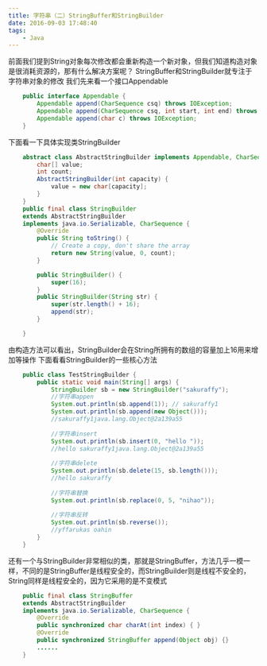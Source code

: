```yaml
---
title: 字符串（二）StringBuffer和StringBuilder
date: 2016-09-03 17:48:40
tags:
	- Java
---
```

前面我们提到String对象每次修改都会重新构造一个新对象，但我们知道构造对象是很消耗资源的，那有什么解决方案呢？
StringBuffer和StringBuilder就专注于字符串对象的修改
我们先来看一个接口Appendable
``` java
	public interface Appendable {
		Appendable append(CharSequence csq) throws IOException;
		Appendable append(CharSequence csq, int start, int end) throws IOException;
		Appendable append(char c) throws IOException;
	}
```
下面看一下具体实现类StringBuilder

<!--more-->

``` java
	abstract class AbstractStringBuilder implements Appendable, CharSequence {                    
		char[] value;
		int count;
		AbstractStringBuilder(int capacity) {
			value = new char[capacity];
		}
	}
	public final class StringBuilder
    extends AbstractStringBuilder
    implements java.io.Serializable, CharSequence {    
		@Override
		public String toString() {
			// Create a copy, don't share the array
			return new String(value, 0, count);
		}

		public StringBuilder() {
			super(16);
		}
		public StringBuilder(String str) {
			super(str.length() + 16);
			append(str);
		}

	}
```
由构造方法可以看出，StringBuilder会在String所拥有的数组的容量加上16用来增加等操作
下面看看StringBuilder的一些核心方法
``` java
	public class TestStringBuilder {
		public static void main(String[] args) {
			StringBuilder sb = new StringBuilder("sakuraffy");                            
			//字符串appen
			System.out.println(sb.append(1)); // sakuraffy1
			System.out.println(sb.append(new Object())); 
			//sakuraffy1java.lang.Object@2a139a55
			
			//字符串insert
			System.out.println(sb.insert(0, "hello "));
			//hello sakuraffy1java.lang.Object@2a139a55
			
			//字符串delete
			System.out.println(sb.delete(15, sb.length()));
			//hello sakuraffy
			
			//字符串替换
			System.out.println(sb.replace(0, 5, "nihao"));
			
			//字符串反转
			System.out.println(sb.reverse());
			//yffarukas oahin
		}
	}
```
还有一个与StringBuilder非常相似的类，那就是StringBuffer，方法几乎一模一样，不同的是StringBuffer是线程安全的，而StringBuilder则是线程不安全的，String同样是线程安全的，因为它采用的是不变模式
``` java
	public final class StringBuffer
    extends AbstractStringBuilder
    implements java.io.Serializable, CharSequence {
		@Override
		public synchronized char charAt(int index) { }
		@Override
		public synchronized StringBuffer append(Object obj) {}
		......
	}
```